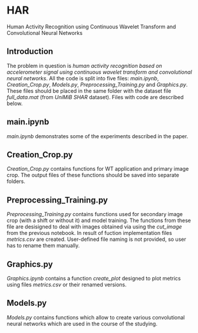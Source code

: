 # HAR
Human Activity Recognition using Continuous Wavelet Transform and Convolutional Neural Networks


## Introduction

The problem in question is _human activity recognition based on accelerometer signal using continuous wavelet transform and convolutional neural networks_. All the code is split into five files: _main.ipynb_, _Creation_Crop.py_, _Models.py_, _Preprocessing_Training.py_ and _Graphics.py_. These files should be placed in the same folder with the dataset file _full_data.mat_ (from _UniMiB SHAR_ dataset). Files with code are described below.


## main.ipynb

_main.ipynb_ demonstrates some of the experiments described in the paper. 


## Creation_Crop.py

_Creation_Crop.py_ contains functions for WT application and primary image crop. The output files of these functions should be saved into separate folders.


## Preprocessing_Training.py

_Preprocessing_Training.py_ contains functions used for secondary image crop (with a shift or without it) and model training. The functions from these file are desisigned to deal with images obtained via using the _cut_image_ from the previous notebook. In result of fuction implementation files _metrics.csv_ are created. User-defined file naming is not provided, so user has to rename them manually.


## Graphics.py

_Graphics.ipynb_ contains a function *create_plot* designed to plot metrics using files _metrics.csv_ or their renamed versions.


## Models.py

_Models.py_ contains functions which allow to create various convolutional neural networks which are used in the course of the studying.
